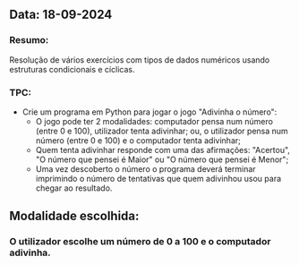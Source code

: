 ## Data: 18-09-2024
### Resumo:
Resolução de vários exercícios com tipos de dados numéricos usando estruturas condicionais e cíclicas.

### TPC:
- Crie um programa em Python para jogar o jogo "Adivinha o número":
    - O jogo pode ter 2 modalidades: computador pensa num número (entre 0 e 100), utilizador tenta adivinhar; ou, o utilizador pensa num número (entre 0 e 100) e o computador tenta adivinhar;
    - Quem tenta adivinhar responde com uma das afirmações: "Acertou", "O número que pensei é Maior" ou "O número que pensei é Menor";
    - Uma vez descoberto o número o programa deverá terminar imprimindo o número de tentativas que quem adivinhou usou para chegar ao resultado.

## Modalidade escolhida: 
### O utilizador escolhe um número de 0 a 100 e o computador adivinha.
